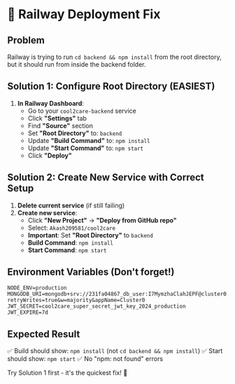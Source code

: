 # 🚂 Railway Deployment Fix

## Problem
Railway is trying to run `cd backend && npm install` from the root directory, but it should run from inside the backend folder.

## Solution 1: Configure Root Directory (EASIEST)

1. **In Railway Dashboard**:
   - Go to your `cool2care-backend` service
   - Click **"Settings"** tab
   - Find **"Source"** section
   - Set **"Root Directory"** to: `backend`
   - Update **"Build Command"** to: `npm install`
   - Update **"Start Command"** to: `npm start`
   - Click **"Deploy"**

## Solution 2: Create New Service with Correct Setup

1. **Delete current service** (if still failing)
2. **Create new service**:
   - Click **"New Project"** → **"Deploy from GitHub repo"**
   - Select: `Akash209581/cool2care`
   - **Important**: Set **"Root Directory"** to `backend`
   - **Build Command**: `npm install`
   - **Start Command**: `npm start`

## Environment Variables (Don't forget!)
```
NODE_ENV=production
MONGODB_URI=mongodb+srv://231fa04867_db_user:I7MymzhaClahJEPF@cluster0.gvkjbre.mongodb.net/cool2care?retryWrites=true&w=majority&appName=Cluster0
JWT_SECRET=cool2care_super_secret_jwt_key_2024_production
JWT_EXPIRE=7d
```

## Expected Result
✅ Build should show: `npm install` (not `cd backend && npm install`)
✅ Start should show: `npm start`
✅ No "npm: not found" errors

Try Solution 1 first - it's the quickest fix! 🚀